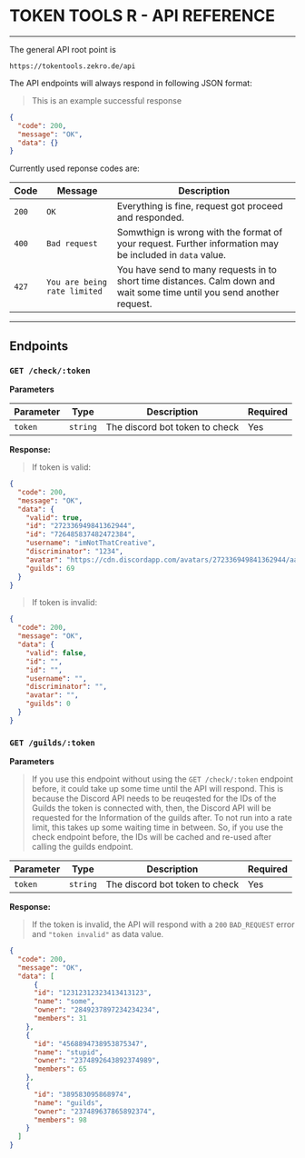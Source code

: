 # TOKEN TOOLS R - API REFERENCE

---

The general API root point is
```
https://tokentools.zekro.de/api
```

The API endpoints will always respond in following JSON format: 

> This is an example successful response
```json
{
  "code": 200,
  "message": "OK",
  "data": {}
}
```

Currently used reponse codes are:

| Code | Message | Description |
|------|---------|-------------|
| `200` | `OK` | Everything is fine, request got proceed and responded. |
| `400` | `Bad request` | Somwthign is wrong with the format of your request. Further information may be included in `data` value. |
| `427` | `You are being rate limited` | You have send to many requests in to short time distances. Calm down and wait some time until you send another request. |

---

## Endpoints

### `GET /check/:token`

**Parameters**

| Parameter | Type | Description | Required |
|-----------|------|-------------|----------|
| `token` | `string` | The discord bot token to check | Yes |

**Response:**

> If token is valid:
```json
{
  "code": 200,
  "message": "OK",
  "data": {
    "valid": true,
    "id": "272336949841362944",
    "id": "726485837482472384",
    "username": "imNotThatCreative",
    "discriminator": "1234",
    "avatar": "https://cdn.discordapp.com/avatars/272336949841362944/aas242asd13equdasd12987eq224iad.png",
    "guilds": 69
  }
}
```

> If token is invalid:
```json
{
  "code": 200,
  "message": "OK",
  "data": {
    "valid": false,
    "id": "",
    "id": "",
    "username": "",
    "discriminator": "",
    "avatar": "",
    "guilds": 0
  }
}
```

### `GET /guilds/:token`

**Parameters**

> If you use this endpoint without using the `GET /check/:token` endpoint before, it could take up some time until the API will respond. This is because the Discord API needs to be reuqested for the IDs of the Guilds the token is connected with, then, the Discord API will be requested for the Information of the guilds after. To not run into a rate limit, this takes up some waiting time in between. So, if you use the check endpoint before, the IDs will be cached and re-used after calling the guilds endpoint.

| Parameter | Type | Description | Required |
|-----------|------|-------------|----------|
| `token` | `string` | The discord bot token to check | Yes |

**Response:**

> If the token is invalid, the API will respond with a `200` `BAD_REQUEST` error and `"token invalid"` as data value.

```json
{
  "code": 200,
  "message": "OK",
  "data": [
      {
      "id": "12312312323413413123",
      "name": "some",
      "owner": "2849237897234234234",
      "members": 31
    },
    {
      "id": "4568894738953875347",
      "name": "stupid",
      "owner": "2374892643892374989",
      "members": 65
    },
    {
      "id": "389583095868974",
      "name": "guilds",
      "owner": "237489637865892374",
      "members": 98
    }
  ]
}
```